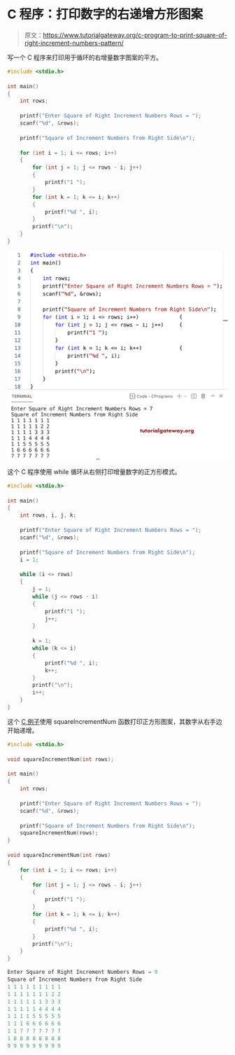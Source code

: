 # C 程序：打印数字的右递增方形图案

> 原文：<https://www.tutorialgateway.org/c-program-to-print-square-of-right-increment-numbers-pattern/>

写一个 C 程序来打印用于循环的右增量数字图案的平方。

```c
#include <stdio.h>

int main()
{
	int rows;

	printf("Enter Square of Right Increment Numbers Rows = ");
	scanf("%d", &rows);

	printf("Square of Increment Numbers from Right Side\n");

	for (int i = 1; i <= rows; i++)
	{
		for (int j = 1; j <= rows - i; j++)
		{
			printf("1 ");
		}
		for (int k = 1; k <= i; k++)
		{
			printf("%d ", i);
		}
		printf("\n");
	}
}
```

![C Program to Print Square of Right Increment Numbers Pattern](img/e8c413f00f1ee6eed28dc67b61092d15.png)

这个 C 程序使用 while 循环从右侧打印增量数字的正方形模式。

```c
#include <stdio.h>

int main()
{
	int rows, i, j, k;

	printf("Enter Square of Right Increment Numbers Rows = ");
	scanf("%d", &rows);

	printf("Square of Increment Numbers from Right Side\n");
	i = 1;

	while (i <= rows)
	{
		j = 1;
		while (j <= rows - i)
		{
			printf("1 ");
			j++;
		}

		k = 1;
		while (k <= i)
		{
			printf("%d ", i);
			k++;
		}
		printf("\n");
		i++;
	}
}
```

这个 [C 例子](https://www.tutorialgateway.org/c-programming-examples/)使用 squareIncrementNum 函数打印正方形图案，其数字从右手边开始递增。

```c
#include <stdio.h>

void squareIncrementNum(int rows);

int main()
{
	int rows;

	printf("Enter Square of Right Increment Numbers Rows = ");
	scanf("%d", &rows);

	printf("Square of Increment Numbers from Right Side\n");
	squareIncrementNum(rows);
}

void squareIncrementNum(int rows)
{
	for (int i = 1; i <= rows; i++)
	{
		for (int j = 1; j <= rows - i; j++)
		{
			printf("1 ");
		}
		for (int k = 1; k <= i; k++)
		{
			printf("%d ", i);
		}
		printf("\n");
	}
}
```

```c
Enter Square of Right Increment Numbers Rows = 9
Square of Increment Numbers from Right Side
1 1 1 1 1 1 1 1 1 
1 1 1 1 1 1 1 2 2 
1 1 1 1 1 1 3 3 3 
1 1 1 1 1 4 4 4 4 
1 1 1 1 5 5 5 5 5 
1 1 1 6 6 6 6 6 6 
1 1 7 7 7 7 7 7 7 
1 8 8 8 8 8 8 8 8 
9 9 9 9 9 9 9 9 9
```